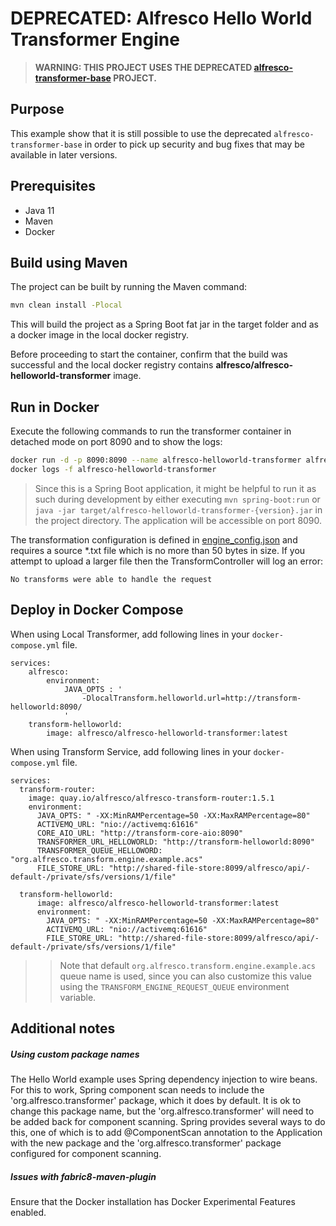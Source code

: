 # DEPRECATED: Alfresco Hello World Transformer Engine

> **WARNING: THIS PROJECT USES THE DEPRECATED [alfresco-transformer-base](https://github.com/Alfresco/alfresco-transform-core/blob/master/deprecated/alfresco-transformer-base/) PROJECT.**

## Purpose
This example show that it is still possible to use the deprecated `alfresco-transformer-base`
in order to pick up security and bug fixes that may be available in later versions.

## Prerequisites
* Java 11
* Maven
* Docker

## Build using Maven
The project can be built by running the Maven command:
```bash
mvn clean install -Plocal
```
This will build the project as a Spring Boot fat jar in the target folder
and as a docker image in the local docker registry.

Before proceeding to start the container, confirm that the build was successful and the local docker
registry contains **alfresco/alfresco-helloworld-transformer** image.

## Run in Docker

Execute the following commands to run the transformer container in detached mode on port 8090 and to show the logs:

```bash
docker run -d -p 8090:8090 --name alfresco-helloworld-transformer alfresco/alfresco-helloworld-transformer:latest
docker logs -f alfresco-helloworld-transformer
```

> Since this is a Spring Boot application,
 it might be helpful to run it as such during development by either executing `mvn spring-boot:run`
 or `java -jar target/alfresco-helloworld-transformer-{version}.jar` in the project directory.
 The application will be accessible on port 8090.

The transformation configuration is defined in [engine_config.json](src/main/resources/engine_config.json) and requires a source *.txt file
which is no more than 50 bytes in size. If you attempt to upload a larger file then the TransformController will log an error:
```
No transforms were able to handle the request
```

## Deploy in Docker Compose

When using Local Transformer, add following lines in your `docker-compose.yml` file.

```
services:
    alfresco:
        environment:
            JAVA_OPTS : '
                -DlocalTransform.helloworld.url=http://transform-helloworld:8090/
            '
    transform-helloworld:
        image: alfresco/alfresco-helloworld-transformer:latest
```

When using Transform Service, add following lines in your `docker-compose.yml` file.

```
services:
  transform-router:
    image: quay.io/alfresco/alfresco-transform-router:1.5.1
    environment:
      JAVA_OPTS: " -XX:MinRAMPercentage=50 -XX:MaxRAMPercentage=80"
      ACTIVEMQ_URL: "nio://activemq:61616"
      CORE_AIO_URL: "http://transform-core-aio:8090"
      TRANSFORMER_URL_HELLOWORLD: "http://transform-helloworld:8090"
      TRANSFORMER_QUEUE_HELLOWORD: "org.alfresco.transform.engine.example.acs"
      FILE_STORE_URL: "http://shared-file-store:8099/alfresco/api/-default-/private/sfs/versions/1/file"

  transform-helloworld:
      image: alfresco/alfresco-helloworld-transformer:latest
      environment:
        JAVA_OPTS: " -XX:MinRAMPercentage=50 -XX:MaxRAMPercentage=80"
        ACTIVEMQ_URL: "nio://activemq:61616"
        FILE_STORE_URL: "http://shared-file-store:8099/alfresco/api/-default-/private/sfs/versions/1/file"
```

>> Note that default `org.alfresco.transform.engine.example.acs` queue name is used, since you can also customize this value using the `TRANSFORM_ENGINE_REQUEST_QUEUE` environment variable.

## Additional notes

##### Using custom package names
The Hello World example uses Spring dependency injection to wire beans.
For this to work, Spring component scan needs to include the 'org.alfresco.transformer' package, which it does by default.
It is ok to change this package name, but the 'org.alfresco.transformer' will need to be added back for
component scanning. Spring provides several ways to do this, one of which is to add @ComponentScan annotation
to the Application with the new package and the 'org.alfresco.transformer' package configured for component scanning.

##### Issues with fabric8-maven-plugin
Ensure that the Docker installation has Docker Experimental Features enabled.
